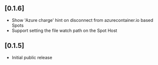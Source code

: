 ## [0.1.6]
- Show 'Azure charge' hint on disconnect from azurecontainer.io based Spots
- Support setting the file watch path on the Spot Host

## [0.1.5]
- Initial public release
